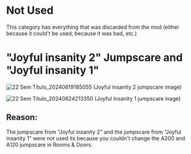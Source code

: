 # Not Used
This category has everything that was discarded from the mod (either because it could't be used, because it was bad, etc.)

# "Joyful insanity 2" Jumpscare and "Joyful insanity 1"
![22 Sem Título_20240619185055](https://github.com/Redstel/Lunar-rooms-wiki/assets/168801295/2b6c0370-f1f3-45cc-abf4-61b86dcd0330)
(Joyful insanity 2 jumpscare image)

![22 Sem Título_20240624213350](https://github.com/Redstel/Lunar-rooms-wiki/assets/168801295/258e265f-a077-4666-ac5c-e69d8e8a602a)
(Joyful Insanity 1 jumpscare inage)


## Reason:
The jumpscare from "Joyful insanity 2" and the jumpscare from "Joyful insanity 1" were not used its because you couldn't change the A200 and A120 jumpscare in Rooms & Doors.
